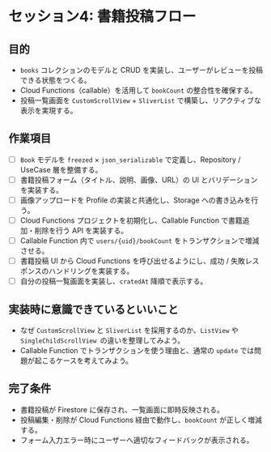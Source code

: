 # セッション4: 書籍投稿フロー

## 目的
- `books` コレクションのモデルと CRUD を実装し、ユーザーがレビューを投稿できる状態をつくる。
- Cloud Functions（callable）を活用して `bookCount` の整合性を確保する。
- 投稿一覧画面を `CustomScrollView` + `SliverList` で構築し、リアクティブな表示を実現する。

## 作業項目
- [ ] `Book` モデルを `freezed` × `json_serializable` で定義し、Repository / UseCase 層を整備する。
- [ ] 書籍投稿フォーム（タイトル、説明、画像、URL）の UI とバリデーションを実装する。
- [ ] 画像アップロードを Profile の実装と共通化し、Storage への書き込みを行う。
- [ ] Cloud Functions プロジェクトを初期化し、Callable Function で書籍追加・削除を行う API を実装する。
- [ ] Callable Function 内で `users/{uid}/bookCount` をトランザクションで増減させる。
- [ ] 書籍投稿 UI から Cloud Functions を呼び出せるようにし、成功 / 失敗レスポンスのハンドリングを実装する。
- [ ] 自分の投稿一覧画面を実装し、`cratedAt` 降順で表示する。

## 実装時に意識できているといいこと
- なぜ `CustomScrollView` と `SliverList` を採用するのか、`ListView` や`SingleChildScrollView `の違いを整理してみよう。
- Callable Function でトランザクションを使う理由と、通常の `update` では問題が起こるケースを考えてみよう。

## 完了条件
- 書籍投稿が Firestore に保存され、一覧画面に即時反映される。
- 投稿編集・削除が Cloud Functions 経由で動作し、`bookCount` が正しく増減する。
- フォーム入力エラー時にユーザーへ適切なフィードバックが表示される。
